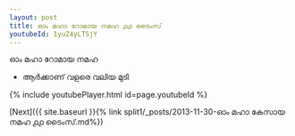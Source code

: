 ```yaml
---
layout: post
title: ഓം മഹാ റോമായ നമഹ ൧൧ ടൈംസ്
youtubeId: 1yuZ4yLTSjY
---
```

 
 
 ഓം മഹാ റോമായ നമഹ 
 
 -  ആർക്കാണ് വളരെ വലിയ മുടി 
 
  
 
  
 
 
 
 
 
 


{% include youtubePlayer.html id=page.youtubeId %}
 
[Next]({{ site.baseurl }}{% link  split1/_posts/2013-11-30-ഓം മഹാ കേസായ നമഹ ൧൧ ടൈംസ്.md%})
 
